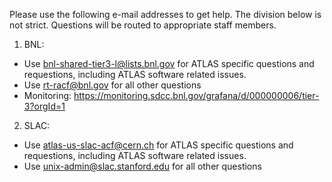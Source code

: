 Please use the following e-mail addresses to get help. The division below is not strict. Questions will be routed to appropriate staff members.

1. BNL:
+ Use bnl-shared-tier3-l@lists.bnl.gov for ATLAS specific questions and requestions, including ATLAS software related issues.
+ Use rt-racf@bnl.gov for all other questions
+ Monitoring: https://monitoring.sdcc.bnl.gov/grafana/d/000000006/tier-3?orgId=1
2. SLAC:
+ Use atlas-us-slac-acf@cern.ch for ATLAS specific questions and requestions, including ATLAS software related issues.
+ Use unix-admin@slac.stanford.edu for all other questions
